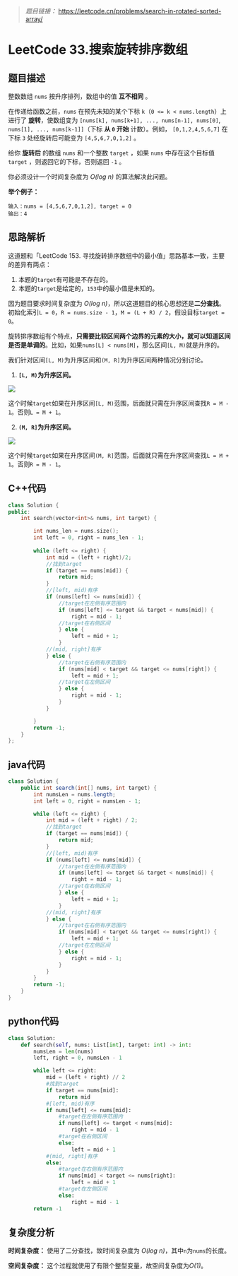 
> *题目链接：* https://leetcode.cn/problems/search-in-rotated-sorted-array/

# LeetCode 33.搜索旋转排序数组

## 题目描述

整数数组 `nums` 按升序排列，数组中的值 **互不相同** 。

在传递给函数之前，`nums` 在预先未知的某个下标 `k`（`0 <= k < nums.length`）上进行了 **旋转**，使数组变为 `[nums[k], nums[k+1], ..., nums[n-1], nums[0]`, `nums[1], ..., nums[k-1]]`（下标 **从 `0` 开始** 计数）。例如， `[0,1,2,4,5,6,7]` 在下标 `3` 处经旋转后可能变为 `[4,5,6,7,0,1,2]` 。

给你 **旋转后** 的数组 `nums` 和一个整数 `target` ，如果 `nums` 中存在这个目标值 `target` ，则返回它的下标，否则返回 `-1` 。

你必须设计一个时间复杂度为 *O(log n)* 的算法解决此问题。

**举个例子：**

```
输入：nums = [4,5,6,7,0,1,2], target = 0
输出：4
```

## 思路解析

这道题和「LeetCode 153. 寻找旋转排序数组中的最小值」思路基本一致，主要的差异有两点：

1. 本题的`target`有可能是不存在的。
2. 本题的`target`是给定的，`153`中的最小值是未知的。

因为题目要求时间复杂度为 *O(log n)*，所以这道题目的核心思想还是**二分查找**。初始化索引`L = 0`，`R = nums.size - 1`，`M = (L + R) / 2`，假设目标`target = 0`。

旋转排序数组有个特点，**只需要比较区间两个边界的元素的大小，就可以知道区间是否是单调的**。比如，如果`nums[L] < nums[M]`，那么区间`[L, M)`就是升序的。

我们针对区间`[L, M)`为升序区间和`(M, R]`为升序区间两种情况分别讨论。

1. **`[L, M)`为升序区间。**

![](https://gitee.com/ldtech007/picture/raw/master/pic/lc-0033-01.png)

这个时候`target`如果在升序区间`[L, M)`范围，后面就只需在升序区间查找`R = M - 1`。否则`L = M + 1`。

2. **`(M, R]`为升序区间。**

![](https://gitee.com/ldtech007/picture/raw/master/pic/lc-0033-02.png)

这个时候`target`如果在升序区间`(M, R]`范围，后面就只需在升序区间查找`L = M + 1`。否则`R = M - 1`。

## C++代码

```cpp
class Solution {
public:
    int search(vector<int>& nums, int target) {

        int nums_len = nums.size();
        int left = 0, right = nums_len - 1;
       
        while (left <= right) {
            int mid = (left + right)/2;
            //找到target
            if (target == nums[mid]) {
                return mid;
            } 
            //[left, mid)有序
            if (nums[left] <= nums[mid]) {
                //target在左侧有序范围内
                if (nums[left] <= target && target < nums[mid]) {
                    right = mid - 1;
                //target在右侧区间
                } else {
                    left = mid + 1;
                }
            //(mid, right]有序
            } else {
                //target在右侧有序范围内
                if (nums[mid] < target && target <= nums[right]) {
                    left = mid + 1;
                //target在左侧区间
                } else {
                    right = mid - 1;
                }
            }

        }
        return -1;
    }
};
```
## java代码

```java
class Solution {
    public int search(int[] nums, int target) {
        int numsLen = nums.length;
        int left = 0, right = numsLen - 1;

        while (left <= right) {
            int mid = (left + right) / 2;
            //找到target
            if (target == nums[mid]) {
                return mid;
            }
            //[left, mid)有序
            if (nums[left] <= nums[mid]) {
                //target在左侧有序范围内
                if (nums[left] <= target && target < nums[mid]) {
                    right = mid - 1;
                //target在右侧区间
                } else {
                    left = mid + 1;
                }
            //(mid, right]有序
            } else {
                //target在右侧有序范围内
                if (nums[mid] < target && target <= nums[right]) {
                    left = mid + 1;
                //target在左侧区间
                } else {
                    right = mid - 1;
                }
            }
        }
        return -1;
    }
}
```

## python代码

```python
class Solution:
    def search(self, nums: List[int], target: int) -> int:
        numsLen = len(nums)
        left, right = 0, numsLen - 1

        while left <= right:
            mid = (left + right) // 2
            #找到target
            if target == nums[mid]:
                return mid
            #[left, mid)有序
            if nums[left] <= nums[mid]:
                #target在左侧有序范围内
                if nums[left] <= target < nums[mid]:
                    right = mid - 1
                #target在右侧区间
                else:
                    left = mid + 1
            #(mid, right]有序
            else:
                #target在右侧有序范围内
                if nums[mid] < target <= nums[right]:
                    left = mid + 1
                #target在左侧区间
                else:
                    right = mid - 1
        return -1
```


## 复杂度分析

**时间复杂度：** 使用了二分查找，故时间复杂度为 *O(log n)*，其中`n`为`nums`的长度。

**空间复杂度：** 这个过程就使用了有限个整型变量，故空间复杂度为*O(1)*。
